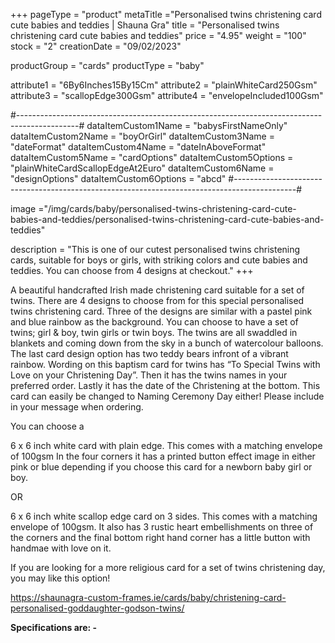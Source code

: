 +++
pageType = "product"
metaTitle ="Personalised twins christening card cute babies and teddies | Shauna Gra"
title = "Personalised twins christening card cute babies and teddies"
price = "4.95"
weight = "100"
stock = "2"
creationDate = "09/02/2023"

productGroup = "cards"
productType = "baby"

attribute1 = "6By6Inches15By15Cm" 
attribute2 = "plainWhiteCard250Gsm" 
attribute3 = "scallopEdge300Gsm" 
attribute4 = "envelopeIncluded100Gsm"

#---------------------------------------------------------------------------------------------#
dataItemCustom1Name = "babysFirstNameOnly"
dataItemCustom2Name = "boyOrGirl"
dataItemCustom3Name = "dateFormat"
dataItemCustom4Name = "dateInAboveFormat"
dataItemCustom5Name = "cardOptions"
dataItemCustom5Options = "plainWhiteCardScallopEdgeAt2Euro"
dataItemCustom6Name = "designOptions"
dataItemCustom6Options = "abcd"
#---------------------------------------------------------------------------------------------#
 
image ="/img/cards/baby/personalised-twins-christening-card-cute-babies-and-teddies/personalised-twins-christening-card-cute-babies-and-teddies"
 
description = "This is one of our cutest personalised twins christening cards, suitable for boys or girls, with striking colors and cute babies and teddies. You can choose from 4 designs at checkout."
+++

A beautiful handcrafted Irish made christening card suitable for a set of twins. There are 4 designs to choose from for this special personalised twins christening card. Three of the designs are similar with a pastel pink and blue rainbow as the background. You can choose to have a set of twins; girl & boy, twin girls or twin boys. The twins are all swaddled in blankets and coming down from the sky in a bunch of watercolour balloons. The last card design option has two teddy bears infront of a vibrant rainbow. Wording on this baptism card for twins has “To Special Twins with Love on your Christening Day”. Then it has the twins names in your preferred order. Lastly it has the date of the Christening at the bottom. This card can easily be changed to Naming Ceremony Day either! Please include in your message when ordering.

You can choose a

6 x 6 inch white card with plain edge. This comes with a matching envelope of 100gsm In the four corners it has a printed button effect image in either pink or blue depending if you choose this card for a newborn baby girl or boy.

OR

6 x 6 inch white scallop edge card on 3 sides. This comes with a matching envelope of 100gsm. It also has 3 rustic heart embellishments on three of the corners and the final bottom right hand corner has a little button with handmae with love on it.

If you are looking for a more religious card for a set of twins christening day, you may like this option!

https://shaunagra-custom-frames.ie/cards/baby/christening-card-personalised-goddaughter-godson-twins/

**Specifications are: -**
